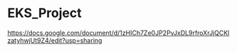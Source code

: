 # EKS_Project
https://docs.google.com/document/d/1zHICh7Ze0JP2PvJxDL9rfroXrJjQCKlzatyhwjUt9Z4/edit?usp=sharing
